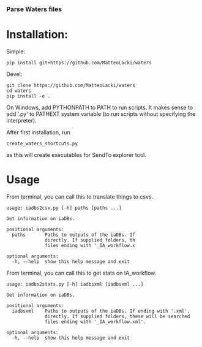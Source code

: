 ### Parse Waters files

# Installation:

Simple:
```{bash}
pip install git+https://github.com/MatteoLacki/waters
```

Devel:
```{bash}
git clone https://github.com/MatteoLacki/waters
cd waters
pip install -e .
```

On Windows, add PYTHONPATH to PATH to run scripts.
It makes sense to add '.py' to PATHEXT system variable (to run scripts without specifying the interpreter).

After first installation, run
```{batch}
create_waters_shortcuts.py
```
as this will create executables for SendTo explorer tool.


# Usage
From terminal, you can call this to translate things to csvs.

```{batch}
usage: iadbs2csv.py [-h] paths [paths ...]

Get information on iaDBs.

positional arguments:
  paths       Paths to outputs of the iaDBs. If
              directly. If supplied folders, th
              files ending with '_IA_workflow.x

optional arguments:
  -h, --help  show this help message and exit
```


From terminal, you can call this to get stats on IA_workflow.
```{batch}
usage: iadbs2stats.py [-h] iadbsxml [iadbsxml ...]

Get information on iaDBs.

positional arguments:
  iadbsxml    Paths to outputs of the iaDBs. If ending with '.xml',
              directly. If supplied folders, these will be searched
              files ending with '_IA_workflow.xml'.

optional arguments:
  -h, --help  show this help message and exit
```